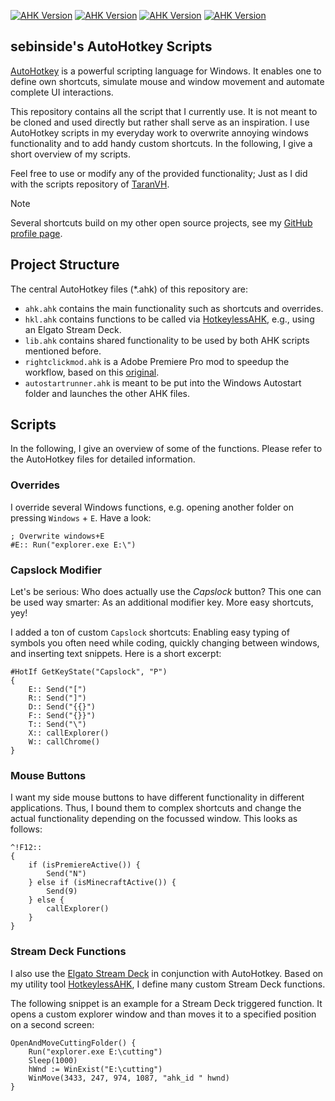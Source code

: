 [![AHK Version](https://img.shields.io/badge/AHK%20Version-v2-green)](https://www.autohotkey.com/docs/v2/)
[![AHK Version](https://img.shields.io/badge/Extends-HotkeylessAHK-yellow)](https://github.com/sebinside/HotkeylessAHK)
[![AHK Version](https://img.shields.io/badge/Extends-PremiereRemote-yellow)](https://github.com/sebinside/PremiereRemote)
[![AHK Version](https://img.shields.io/badge/Extends-PremiereClipboard-yellow)](https://github.com/sebinside/PremiereClipboard)

## sebinside's AutoHotkey Scripts

[AutoHotkey](https://www.autohotkey.com/) is a powerful scripting language for Windows.
It enables one to define own shortcuts, simulate mouse and window movement and automate complete UI interactions.

This repository contains all the script that I currently use.
It is not meant to be cloned and used directly but rather shall serve as an inspiration.
I use AutoHotkey scripts in my everyday work to overwrite annoying windows functionality and to add handy custom shortcuts.
In the following, I give a short overview of my scripts.

Feel free to use or modify any of the provided functionality;
Just as I did with the scripts repository of [TaranVH](https://github.com/TaranVH/2nd-keyboard).

> [!NOTE]
> Several shortcuts build on my other open source projects, see my [GitHub profile page](https://github.com/sebinside).

## Project Structure

The central AutoHotkey files (\*.ahk) of this repository are:

- `ahk.ahk` contains the main functionality such as shortcuts and overrides.
- `hkl.ahk` contains functions to be called via [HotkeylessAHK](https://github.com/sebinside/HotkeylessAHK), e.g., using an Elgato Stream Deck.
- `lib.ahk` contains shared functionality to be used by both AHK scripts mentioned before.
- `rightclickmod.ahk` is a Adobe Premiere Pro mod to speedup the workflow, based on this [original](https://github.com/TaranVH/2nd-keyboard/blob/master/Taran's_Premiere_Mods/PREMIERE_MOD_Right_click_timeline_to_move_playhead.ahk).
- `autostartrunner.ahk` is meant to be put into the Windows Autostart folder and launches the other AHK files.

## Scripts

In the following, I give an overview of some of the functions.
Please refer to the AutoHotkey files for detailed information.

### Overrides

I override several Windows functions, e.g. opening another folder on pressing `Windows` + `E`. Have a look:

```AutoIt
; Overwrite windows+E
#E:: Run("explorer.exe E:\")
```

### Capslock Modifier

Let's be serious: Who does actually use the _Capslock_ button? This one can be used way smarter: As an additional modifier key. More easy shortcuts, yey!

I added a ton of custom `Capslock` shortcuts: Enabling easy typing of symbols you often need while coding, quickly changing between windows, and inserting text snippets.
Here is a short excerpt:

```AutoIt
#HotIf GetKeyState("Capslock", "P")
{
    E:: Send("[")
    R:: Send("]")
    D:: Send("{{}")
    F:: Send("{}}")
    T:: Send("\")
    X:: callExplorer()
    W:: callChrome()
}
```

### Mouse Buttons

I want my side mouse buttons to have different functionality in different applications.
Thus, I bound them to complex shortcuts and change the actual functionality depending on the focussed window.
This looks as follows:

```AutoIt
^!F12::
{
    if (isPremiereActive()) {
        Send("N")
    } else if (isMinecraftActive()) {
        Send(9)
    } else {
        callExplorer()
    }
}
```

### Stream Deck Functions

I also use the [Elgato Stream Deck](https://702.gg/elgato) in conjunction with AutoHotkey.
Based on my utility tool [HotkeylessAHK](https://github.com/sebinside/HotkeylessAHK), I define many custom Stream Deck functions.

The following snippet is an example for a Stream Deck triggered function.
It opens a custom explorer window and than moves it to a specified position on a second screen:

```AutoIt
OpenAndMoveCuttingFolder() {
    Run("explorer.exe E:\cutting")
    Sleep(1000)
    hWnd := WinExist("E:\cutting")
    WinMove(3433, 247, 974, 1087, "ahk_id " hwnd)
}
```
